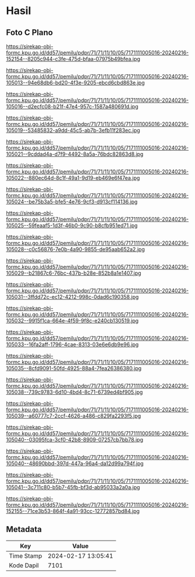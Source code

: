 # Hasil

## Foto C Plano

https://sirekap-obj-formc.kpu.go.id/dd57/pemilu/pdpr/71/71/11/10/05/7171111005016-20240216-152154--8205c944-c3fe-475d-bfaa-07975b49bfea.jpg

https://sirekap-obj-formc.kpu.go.id/dd57/pemilu/pdpr/71/71/11/10/05/7171111005016-20240216-105013--94e68db6-bd20-4f3e-9205-ebcd6cbd863e.jpg

https://sirekap-obj-formc.kpu.go.id/dd57/pemilu/pdpr/71/71/11/10/05/7171111005016-20240216-105016--d2ecfc08-b21f-47e4-957c-1587a480691d.jpg

https://sirekap-obj-formc.kpu.go.id/dd57/pemilu/pdpr/71/71/11/10/05/7171111005016-20240216-105019--53485832-a9dd-45c5-ab7b-3efb11f283ec.jpg

https://sirekap-obj-formc.kpu.go.id/dd57/pemilu/pdpr/71/71/11/10/05/7171111005016-20240216-105021--9cddad4a-d7f9-4492-8a5a-76bdc82863d8.jpg

https://sirekap-obj-formc.kpu.go.id/dd57/pemilu/pdpr/71/71/11/10/05/7171111005016-20240216-105022--880ec64d-8c1f-49a1-9d19-eb469e6f47ea.jpg

https://sirekap-obj-formc.kpu.go.id/dd57/pemilu/pdpr/71/71/11/10/05/7171111005016-20240216-105024--be75b3a5-bfe5-4e76-9cf3-d913cf114136.jpg

https://sirekap-obj-formc.kpu.go.id/dd57/pemilu/pdpr/71/71/11/10/05/7171111005016-20240216-105025--59feaaf5-1d3f-46b0-9c90-b8cfb951ed71.jpg

https://sirekap-obj-formc.kpu.go.id/dd57/pemilu/pdpr/71/71/11/10/05/7171111005016-20240216-105028--c0c56876-7e0b-4a90-9855-de95aab652a2.jpg

https://sirekap-obj-formc.kpu.go.id/dd57/pemilu/pdpr/71/71/11/10/05/7171111005016-20240216-105029--b21867c6-76bc-437b-b28e-852b8a1e1407.jpg

https://sirekap-obj-formc.kpu.go.id/dd57/pemilu/pdpr/71/71/11/10/05/7171111005016-20240216-105031--3ffdd72c-ec12-4212-998c-0dad6c190358.jpg

https://sirekap-obj-formc.kpu.go.id/dd57/pemilu/pdpr/71/71/11/10/05/7171111005016-20240216-105032--9915f1ca-664e-4f59-9f8c-e240cb130519.jpg

https://sirekap-obj-formc.kpu.go.id/dd57/pemilu/pdpr/71/71/11/10/05/7171111005016-20240216-105033--16fa2aff-1796-4cae-8313-03e6e6db9e96.jpg

https://sirekap-obj-formc.kpu.go.id/dd57/pemilu/pdpr/71/71/11/10/05/7171111005016-20240216-105035--8cfd9091-50fd-4925-88a4-7fea26386380.jpg

https://sirekap-obj-formc.kpu.go.id/dd57/pemilu/pdpr/71/71/11/10/05/7171111005016-20240216-105038--739c9783-6d10-4bd4-8c71-6739ed4bf905.jpg

https://sirekap-obj-formc.kpu.go.id/dd57/pemilu/pdpr/71/71/11/10/05/7171111005016-20240216-105039--a60777c7-2ccf-4626-a486-c829fa2293f5.jpg

https://sirekap-obj-formc.kpu.go.id/dd57/pemilu/pdpr/71/71/11/10/05/7171111005016-20240216-105040--03095fca-3cf0-42b8-8909-07257cb7bb78.jpg

https://sirekap-obj-formc.kpu.go.id/dd57/pemilu/pdpr/71/71/11/10/05/7171111005016-20240216-105040--48690bbd-397d-447a-96a4-da12d99a794f.jpg

https://sirekap-obj-formc.kpu.go.id/dd57/pemilu/pdpr/71/71/11/10/05/7171111005016-20240216-105041--3c711c80-b5b7-45fb-bf3d-ab95033a2a0a.jpg

https://sirekap-obj-formc.kpu.go.id/dd57/pemilu/pdpr/71/71/11/10/05/7171111005016-20240216-152155--71ce3b53-864f-4a91-93cc-12772857bd84.jpg


## Metadata

| Key        | Value               |
| ---------- | ------------------- |
| Time Stamp | 2024-02-17 13:05:41 |
| Kode Dapil | 7101                |




